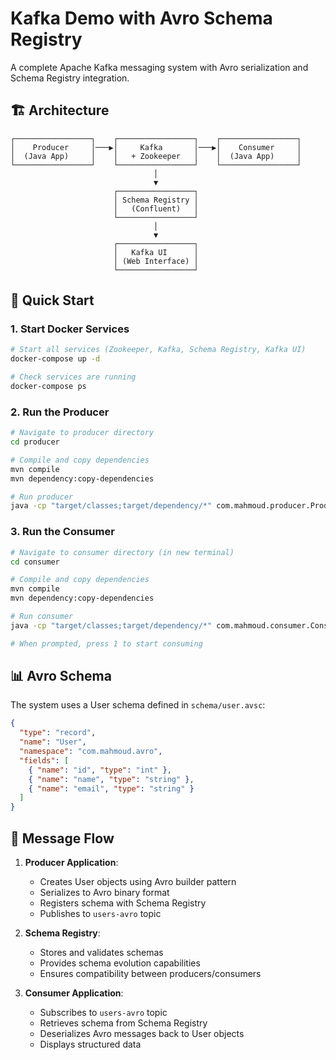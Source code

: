 # Kafka Demo with Avro Schema Registry

A complete Apache Kafka messaging system with Avro serialization and Schema Registry integration.

## 🏗️ Architecture

```
┌─────────────────┐    ┌─────────────────┐    ┌─────────────────┐
│    Producer     │───▶│     Kafka       │───▶│    Consumer     │
│  (Java App)     │    │   + Zookeeper   │    │  (Java App)     │
└─────────────────┘    └─────────────────┘    └─────────────────┘
                                │
                                ▼
                       ┌─────────────────┐
                       │ Schema Registry │
                       │   (Confluent)   │
                       └─────────────────┘
                                │
                                ▼
                       ┌─────────────────┐
                       │   Kafka UI      │
                       │ (Web Interface) │
                       └─────────────────┘
```

## 🚀 Quick Start

### 1. Start Docker Services

```bash
# Start all services (Zookeeper, Kafka, Schema Registry, Kafka UI)
docker-compose up -d

# Check services are running
docker-compose ps
```

### 2. Run the Producer

```bash
# Navigate to producer directory
cd producer

# Compile and copy dependencies
mvn compile
mvn dependency:copy-dependencies

# Run producer
java -cp "target/classes;target/dependency/*" com.mahmoud.producer.ProducerApplication
```

### 3. Run the Consumer

```bash
# Navigate to consumer directory (in new terminal)
cd consumer

# Compile and copy dependencies
mvn compile
mvn dependency:copy-dependencies

# Run consumer
java -cp "target/classes;target/dependency/*" com.mahmoud.consumer.ConsumerApplication

# When prompted, press 1 to start consuming
```

## 📊 Avro Schema

The system uses a User schema defined in `schema/user.avsc`:

```json
{
  "type": "record",
  "name": "User",
  "namespace": "com.mahmoud.avro",
  "fields": [
    { "name": "id", "type": "int" },
    { "name": "name", "type": "string" },
    { "name": "email", "type": "string" }
  ]
}
```

## 🔄 Message Flow

1. **Producer Application**:
   - Creates User objects using Avro builder pattern
   - Serializes to Avro binary format
   - Registers schema with Schema Registry
   - Publishes to `users-avro` topic

2. **Schema Registry**:
   - Stores and validates schemas
   - Provides schema evolution capabilities
   - Ensures compatibility between producers/consumers

3. **Consumer Application**:
   - Subscribes to `users-avro` topic
   - Retrieves schema from Schema Registry
   - Deserializes Avro messages back to User objects
   - Displays structured data
